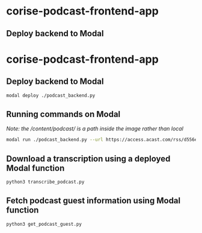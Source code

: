 # corise-podcast-frontend-app

## Deploy backend to Modal
# corise-podcast-frontend-app

## Deploy backend to Modal

```bash
modal deploy ./podcast_backend.py
```

## Running commands on Modal

_Note: the /content/podcast/ is a path inside the image rather than local_

```bash
modal run ./podcast_backend.py --url https://access.acast.com/rss/d556eb54-6160-4c85-95f4-47d9f5216c49 --path /content/podcast/
```

## Download a transcription using a deployed Modal function

```bash
python3 transcribe_podcast.py
```

## Fetch podcast guest information using Modal function

```bash
python3 get_podcast_guest.py
```

